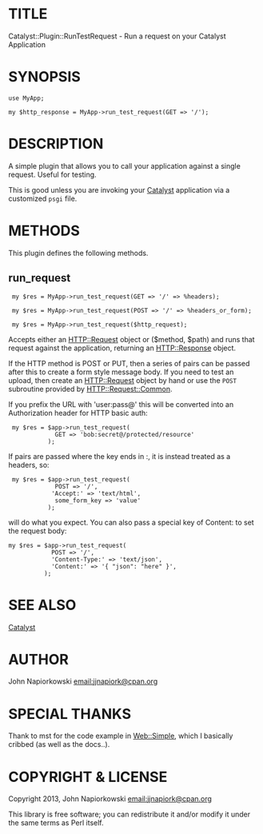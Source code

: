 # TITLE

Catalyst::Plugin::RunTestRequest - Run a request on your Catalyst Application

# SYNOPSIS

    use MyApp;

    my $http_response = MyApp->run_test_request(GET => '/');

# DESCRIPTION

A simple plugin that allows you to call your application against a single
request.  Useful for testing.

This is good unless you are invoking your [Catalyst](https://metacpan.org/pod/Catalyst) application via a
customized `psgi` file.

# METHODS

This plugin defines the following methods.

## run\_request

     my $res = MyApp->run_test_request(GET => '/' => %headers);
    
     my $res = MyApp->run_test_request(POST => '/' => %headers_or_form);
    
     my $res = MyApp->run_test_request($http_request);
    

Accepts either an [HTTP::Request](https://metacpan.org/pod/HTTP::Request) object or ($method, $path) and runs that
request against the application, returning an [HTTP::Response](https://metacpan.org/pod/HTTP::Response) object.
 

If the HTTP method is POST or PUT, then a series of pairs can be passed after
this to create a form style message body. If you need to test an upload, then
create an [HTTP::Request](https://metacpan.org/pod/HTTP::Request) object by hand or use the `POST` subroutine
provided by [HTTP::Request::Common](https://metacpan.org/pod/HTTP::Request::Common).
 

If you prefix the URL with 'user:pass@' this will be converted into
an Authorization header for HTTP basic auth:
 

     my $res = $app->run_test_request(
                 GET => 'bob:secret@/protected/resource'
               );
    

If pairs are passed where the key ends in :, it is instead treated as a
headers, so:
 

     my $res = $app->run_test_request(
                 POST => '/',
                'Accept:' => 'text/html',
                 some_form_key => 'value'
               );
    

will do what you expect. You can also pass a special key of Content: to
set the request body:
 

    my $res = $app->run_test_request(
                POST => '/',
                'Content-Type:' => 'text/json',
                'Content:' => '{ "json": "here" }',
              );

# SEE ALSO

[Catalyst](https://metacpan.org/pod/Catalyst)

# AUTHOR

John Napiorkowski [email:jjnapiork@cpan.org](email:jjnapiork@cpan.org)

# SPECIAL THANKS

Thank to mst for the code example in [Web::Simple](https://metacpan.org/pod/Web::Simple), which I basically cribbed
(as well as the docs..).

# COPYRIGHT & LICENSE

Copyright 2013, John Napiorkowski [email:jjnapiork@cpan.org](email:jjnapiork@cpan.org)

This library is free software; you can redistribute it and/or modify it under
the same terms as Perl itself.
